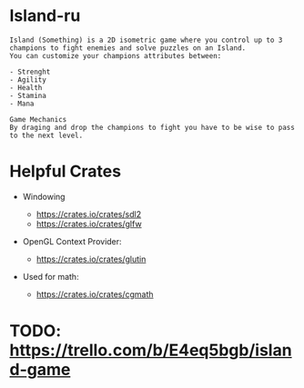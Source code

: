 # Island-ru

    Island (Something) is a 2D isometric game where you control up to 3 champions to fight enemies and solve puzzles on an Island.
    You can customize your champions attributes between:

    - Strenght
    - Agility
    - Health
    - Stamina
    - Mana

    Game Mechanics
    By draging and drop the champions to fight you have to be wise to pass to the next level.

# Helpful Crates

- Windowing
    - https://crates.io/crates/sdl2
    - https://crates.io/crates/glfw

- OpenGL Context Provider:
    - https://crates.io/crates/glutin

- Used for math:
    - https://crates.io/crates/cgmath



# TODO: https://trello.com/b/E4eq5bgb/island-game

